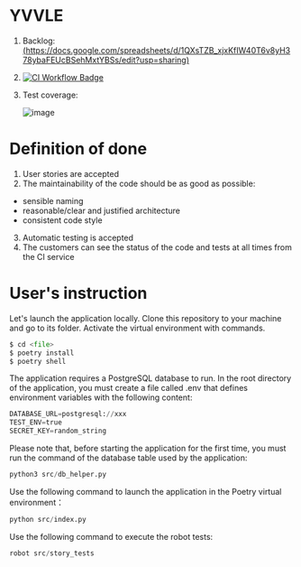 # YVVLE
1. Backlog: [(https://docs.google.com/spreadsheets/d/1QXsTZB_xjxKfIW40T6v8yH378ybaFEUcBSehMxtYBSs/edit?usp=sharing)](https://docs.google.com/spreadsheets/d/1QXsTZB_xjxKfIW40T6v8yH378ybaFEUcBSehMxtYBSs/edit?usp=sharing)
2. [![CI Workflow Badge](https://github.com/imsyc75/YVVLE/workflows/CI/badge.svg)](https://github.com/imsyc75/YVVLE/actions)
3. Test coverage:
   
   ![image](https://github.com/user-attachments/assets/64a43875-aab0-4d7a-984d-e7443067c0bf)


# Definition of done
1. User stories are accepted
2. The maintainability of the code should be as good as possible:
- sensible naming
- reasonable/clear and justified architecture
- consistent code style 
3. Automatic testing is accepted
4. The customers can see the status of the code and tests at all times from the CI service

# User's instruction
Let's launch the application locally. Clone this repository to your machine and go to its folder. Activate the virtual environment with commands.
```python
$ cd <file>
$ poetry install
$ poetry shell
```
The application requires a PostgreSQL database to run. In the root directory of the application, you must create a file called .env that defines environment variables with the following content:
```python
DATABASE_URL=postgresql://xxx
TEST_ENV=true
SECRET_KEY=random_string
```

Please note that, before starting the application for the first time, you must run the command of the database table used by the application:
```python
python3 src/db_helper.py
```

Use the following command to launch the application in the Poetry virtual environment：
```python
python src/index.py
```

Use the following command to execute the robot tests:
```python
robot src/story_tests
```




